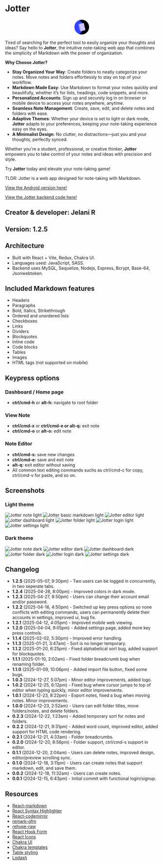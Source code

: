 # Jotter

<center><img src='./public/jotter-circle.png' alt='Jotter logo' height='50px' width='50px'/></center>

Tired of searching for the perfect tool to easily organize your thoughts and ideas? Say hello to **Jotter**, the intuitive note-taking web app that combines the simplicity of Markdown with the power of organization.

**Why Choose Jotter?**

- **Stay Organized Your Way**: Create folders to neatly categorize your notes. Move notes and folders effortlessly to stay on top of your workflow.
- **Markdown Made Easy**: Use Markdown to format your notes quickly and beautifully, whether it’s for lists, headings, code snippets, and more.
- **Personalized Accounts**: Sign up and securely log in on browser or mobile device to access your notes anywhere, anytime.
- **Seamless Note Management**: Create, save, edit, and delete notes and folders with ease.
- **Adaptive Themes**: Whether your device is set to light or dark mode, **Jotter** adapts to your preferences, keeping your note-taking experience easy on the eyes.
- **A Minimalist Design**: No clutter, no distractions—just you and your thoughts, perfectly synced.

Whether you're a student, professional, or creative thinker, **Jotter** empowers you to take control of your notes and ideas with precision and style.

Try **Jotter** today and elevate your note-taking game!

TLDR: Jotter is a web app designed for note-taking with Markdown.

[View the Android version here!](https://github.com/jchips/jotter-rn)

[View the Jotter backend code here!](https://github.com/jchips/jotter-api)

## Creator & developer: Jelani R

## Version: 1.2.5

## Architecture

- Built with React + Vite, Redux, Chakra UI.
- Languages used: JavaScript, SASS.
- Backend uses MySQL, Sequelize, Nodejs, Express, Bcrypt, Base-64, Jsonwebtoken.

## Included Markdown features

- Headers
- Paragraphs
- Bold, Italics, Strikethrough
- Ordered and unordered lists
- Checkboxes
- Links
- Dividers
- Blockquotes
- Inline code
- Code blocks
- Tables
- Images
- HTML tags (not supported on mobile)

## Keypress options

### Dashboard / Home page

- **ctrl/cmd-h** or **alt-h:** navigate to root folder

### View Note

- **ctrl/cmd-x** or **ctrl/cmd-e or alt-q:** exit note
- **ctrl/cmd-o** or **alt-o:** edit note

### Note Editor

- **ctrl/cmd-s:** save new changes
- **ctrl/cmd-e:** save and exit note
- **alt-q:** exit editor without saving
- All common text editing commands suchs as ctrl/cmd-c for copy, ctrl/cmd-v for paste, and so on.

## Screenshots

### Light theme

![Jotter note light](https://iili.io/3waJBJn.jpg)
![Jotter basic markdown light](https://iili.io/3waJ9Dv.jpg)
![Jotter editor light](https://iili.io/3waJFfI.jpg)
![Jotter dashboard light](https://iili.io/3waHyOJ.jpg)
![Jotter folder light](https://iili.io/3e1A5Ou.jpg)
![Jotter login light](https://iili.io/3e1A7Db.jpg)
![Jotter settings light](https://iili.io/3e1AcWx.jpg)

### Dark theme

![Jotter note dark](https://iili.io/3waJfUX.jpg)
![Jotter editor dark](https://iili.io/3waJ2iN.jpg)
![Jotter dashboard dark](https://iili.io/3e1ATU7.jpg)
![Jotter folder dark](https://iili.io/3e1AAJ9.jpg)
![Jotter login dark](https://iili.io/3e1ARRe.jpg)
![Jotter settings dark](https://iili.io/3e1Aaxj.jpg)

## Changelog

- **1.2.5** (2025-05-07, 9:30pm) - Two users can be logged in concurrently, in two seperate tabs.
- **1.2.4** (2025-04-28, 8:00pm) - Improved colors in dark mode.
- **1.2.3** (2025-04-27, 8:50pm) - Users can change their account email and/or password.
- **1.2.2** (2025-04-16, 4:50pm) - Switched up key press options so none conflicts with editing commands, users can permanently delete their accounts in settings, improved ui, bug fix.
- **1.2.1** (2025-04-12, 4:05pm) - Improved mobile web viewing.
- **1.2.0** (2025-04-04, 9:05pm) - Added settings page, added more key press controls.
- **1.1.4** (2025-02-02, 5:30pm) - Improved error handling.
- **1.1.3** (2025-01-21, 3:47am) - Sort is no longer temporary.
- **1.1.2** (2025-01-20, 6:25pm) - Fixed alphabetical sort bug, added support for blockquotes.
- **1.1.1** (2025-01-10, 2:02am) - Fixed folder breadcrumb bug when renaming folder.
- **1.1.0** (2025-01-09, 10:06pm) - Added import file button, fixed some bugs.
- **1.0.3** (2024-12-27, 5:07pm) - Minor editor improvements, added logo.
- **1.0.2** (2024-12-25, 6:12pm) - Fixed bug where cursor jumps to top of editor when typing quickly, minor editor improvements.
- **1.0.1** (2024-12-23, 8:22pm) - Export notes, fixed a bug when moving notes. Minor improvements.
- **1.0.0** (2024-12-23, 2:52am) - Users can edit folder titles, move folders/notes, and delete folders.
- **0.2.3** (2024-12-22, 1:23am) - Added temporary sort for notes and folders.
- **0.2.2** (2024-12-21, 9:31pm) - Added word count, improved editor, added support for HTML code rendering.
- **0.2.1** (2024-12-21, 4:33am) - Folder breadcrumbs.
- **0.2.0** (2024-12-20, 8:56pm) - Folder support, ctrl/cmd-s support in editor.
- **0.1.1** (2024-12-20, 2:04am) - Users can delete notes, improved design, editor/preview scrolling sync.
- **0.1.0** (2024-12-18, 3:11pm) - Users can create notes that support markdown, edit, and save them.
- **0.0.2** (2024-12-18, 11:32am) - Users can create notes.
- **0.0.1** (2024-12-15, 6:43pm) - Initial commit with functional login/signup.

## Resources

- [React-markdown](https://www.npmjs.com/package/react-markdown)
- [React Syntax Highlighter](https://github.com/react-syntax-highlighter/react-syntax-highlighter)
- [React-codemirror](https://uiwjs.github.io/react-codemirror/)
- [remark-gfm](https://github.com/remarkjs/remark-gfm)
- [rehype-raw](https://www.npmjs.com/package/rehype-raw)
- [React Hook Form](https://react-hook-form.com/)
- [React Icons](https://react-icons.github.io/react-icons/)
- [Chakra UI](https://www.chakra-ui.com/docs/get-started/installation)
- [Chakra templates](https://chakra-templates.vercel.app/navigation/navbar)
- [Table styling](https://dev.to/letsbsocial1/how-to-add-tables-to-react-markdown-21lc)
- [Lodash](https://lodash.com/)
